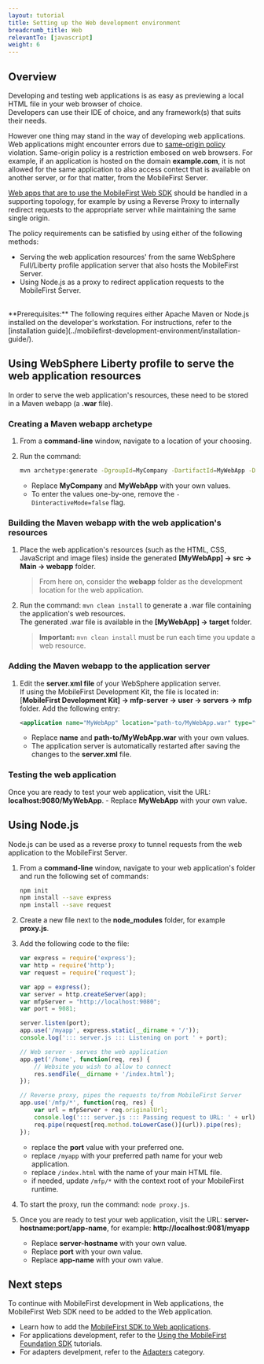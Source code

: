 ```yaml
---
layout: tutorial
title: Setting up the Web development environment
breadcrumb_title: Web
relevantTo: [javascript]
weight: 6
---
```

## Overview
Developing and testing web applications is as easy as previewing a local HTML file in your web browser of choice.  
Developers can use their IDE of choice, and any framework(s) that suits their needs.

However one thing may stand in the way of developing web applications. Web applications might encounter errors due to [same-origin policy](https://developer.mozilla.org/en-US/docs/Web/Security/Same-origin_policy) violation. Same-origin policy is a restriction embosed on web browsers. For example, if an application is hosted on the domain **example.com**, it is not allowed for the same application to also access contect that is available on another server, or for that matter, from the MobileFirst Server.

[Web apps that are to use the MobileFirst Web SDK](../../app-dev/sdk/web) should be handled in a supporting topology, for example by using a Reverse Proxy to internally redirect requests to the appropriate server while maintaining the same single origin.

The policy requirements can be satisfied by using either of the following methods:

- Serving the web application resources' from the same WebSphere Full/Liberty profile application server that also hosts the MobileFirst Server.
- Using Node.js as a proxy to redirect application requests to the MobileFirst Server.

<br/>
**Prerequisites:**  
The following requires either Apache Maven or Node.js installed on the developer's workstation.  
For instructions, refer to the [installation guide](../mobilefirst-development-environment/installation-guide/).

## Using WebSphere Liberty profile to serve the web application resources
In order to serve the web application's resources, these need to be stored in a Maven webapp (a **.war** file).

### Creating a Maven webapp archetype
1. From a **command-line** window, navigate to a location of your choosing.
2. Run the command:

    ```bash
    mvn archetype:generate -DgroupId=MyCompany -DartifactId=MyWebApp -DarchetypeArtifactId=maven-archetype-webapp -DinteractiveMode=false
    ```
    - Replace **MyCompany** and **MyWebApp** with your own values.
    - To enter the values one-by-one, remove the `-DinteractiveMode=false` flag.

### Building the Maven webapp with the web application's resources 
1. Place the web application's resources (such as the HTML, CSS, JavaScript and image files) inside the generated **[MyWebApp] → src → Main → webapp** folder.

    > From here on, consider the **webapp** folder as the development location for the web application.

2. Run the command: `mvn clean install` to generate a .war file containing the application's web resources.  
   The generated .war file is available in the **[MyWebApp] → target** folder.
   
    > <span class="glyphicon glyphicon-exclamation-sign" aria-hidden="true"></span> **Important:** `mvn clean install` must be run each time you update a web resource.

### Adding the Maven webapp to the application server
1. Edit the **server.xml file** of your WebSphere application server.  
    If using the MobileFirst Development Kit, the file is located in: [**MobileFirst Development Kit] → mfp-server → user → servers → mfp** folder. Add the following entry:

    ```xml
    <application name="MyWebApp" location="path-to/MyWebApp.war" type="war"></application>
    ```
    - Replace **name** and **path-to/MyWebApp.war** with your own values.
    - The application server is automatically restarted after saving the changes to the **server.xml** file.  

### Testing the web application
Once you are ready to test your web application, visit the URL: **localhost:9080/MyWebApp**.
    - Replace **MyWebApp** with your own value.

## Using Node.js
Node.js can be used as a reverse proxy to tunnel requests from the web application to the MobileFirst Server.

1. From a **command-line** window, navigate to your web application's folder and run the following set of commands: 

    ```bash
    npm init
    npm install --save express
    npm install --save request
    ```

2. Create a new file next to the **node_modules** folder, for example **proxy.js**.
3. Add the following code to the file:

    ```javascript
    var express = require('express');
    var http = require('http');
    var request = require('request');

    var app = express();
    var server = http.createServer(app);
    var mfpServer = "http://localhost:9080";
    var port = 9081;

    server.listen(port);
    app.use('/myapp', express.static(__dirname + '/'));
    console.log('::: server.js ::: Listening on port ' + port);

    // Web server - serves the web application
    app.get('/home', function(req, res) {
        // Website you wish to allow to connect
        res.sendFile(__dirname + '/index.html');
    });

    // Reverse proxy, pipes the requests to/from MobileFirst Server
    app.use('/mfp/*', function(req, res) {
        var url = mfpServer + req.originalUrl;
        console.log('::: server.js ::: Passing request to URL: ' + url);
        req.pipe(request[req.method.toLowerCase()](url)).pipe(res);
    });
    ```
    - replace the **port** value with your preferred one.
    - replace `/myapp` with your preferred path name for your web application.
    - replace `/index.html` with the name of your main HTML file.
    - if needed, update `/mfp/*` with the context root of your MobileFirst runtime.

4. To start the proxy, run the command: `node proxy.js`.
5. Once you are ready to test your web application, visit the URL: **server-hostname:port/app-name**, for example: **http://localhost:9081/myapp**
    - Replace **server-hostname** with your own value.
    - Replace **port** with your own value.
    - Replace **app-name** with your own value.

## Next steps
To continue with MobileFirst development in Web applications, the MobileFirst Web SDK need to be added to the Web application.

* Learn how to add the [MobileFirst SDK to Web applications](../../app-dev/sdk/web/).
* For applications development, refer to the [Using the MobileFirst Foundation SDK](../../app-dev/) tutorials.
* For adapters develpment, refer to the [Adapters](../../adapters/) category.
